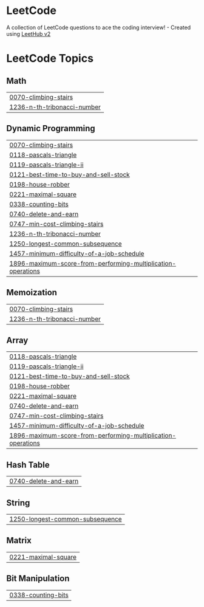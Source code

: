 # LeetCode
A collection of LeetCode questions to ace the coding interview! - Created using [LeetHub v2](https://github.com/arunbhardwaj/LeetHub-2.0)

<!---LeetCode Topics Start-->
# LeetCode Topics
## Math
|  |
| ------- |
| [0070-climbing-stairs](https://github.com/jypang0/LeetCode/tree/master/0070-climbing-stairs) |
| [1236-n-th-tribonacci-number](https://github.com/jypang0/LeetCode/tree/master/1236-n-th-tribonacci-number) |
## Dynamic Programming
|  |
| ------- |
| [0070-climbing-stairs](https://github.com/jypang0/LeetCode/tree/master/0070-climbing-stairs) |
| [0118-pascals-triangle](https://github.com/jypang0/LeetCode/tree/master/0118-pascals-triangle) |
| [0119-pascals-triangle-ii](https://github.com/jypang0/LeetCode/tree/master/0119-pascals-triangle-ii) |
| [0121-best-time-to-buy-and-sell-stock](https://github.com/jypang0/LeetCode/tree/master/0121-best-time-to-buy-and-sell-stock) |
| [0198-house-robber](https://github.com/jypang0/LeetCode/tree/master/0198-house-robber) |
| [0221-maximal-square](https://github.com/jypang0/LeetCode/tree/master/0221-maximal-square) |
| [0338-counting-bits](https://github.com/jypang0/LeetCode/tree/master/0338-counting-bits) |
| [0740-delete-and-earn](https://github.com/jypang0/LeetCode/tree/master/0740-delete-and-earn) |
| [0747-min-cost-climbing-stairs](https://github.com/jypang0/LeetCode/tree/master/0747-min-cost-climbing-stairs) |
| [1236-n-th-tribonacci-number](https://github.com/jypang0/LeetCode/tree/master/1236-n-th-tribonacci-number) |
| [1250-longest-common-subsequence](https://github.com/jypang0/LeetCode/tree/master/1250-longest-common-subsequence) |
| [1457-minimum-difficulty-of-a-job-schedule](https://github.com/jypang0/LeetCode/tree/master/1457-minimum-difficulty-of-a-job-schedule) |
| [1896-maximum-score-from-performing-multiplication-operations](https://github.com/jypang0/LeetCode/tree/master/1896-maximum-score-from-performing-multiplication-operations) |
## Memoization
|  |
| ------- |
| [0070-climbing-stairs](https://github.com/jypang0/LeetCode/tree/master/0070-climbing-stairs) |
| [1236-n-th-tribonacci-number](https://github.com/jypang0/LeetCode/tree/master/1236-n-th-tribonacci-number) |
## Array
|  |
| ------- |
| [0118-pascals-triangle](https://github.com/jypang0/LeetCode/tree/master/0118-pascals-triangle) |
| [0119-pascals-triangle-ii](https://github.com/jypang0/LeetCode/tree/master/0119-pascals-triangle-ii) |
| [0121-best-time-to-buy-and-sell-stock](https://github.com/jypang0/LeetCode/tree/master/0121-best-time-to-buy-and-sell-stock) |
| [0198-house-robber](https://github.com/jypang0/LeetCode/tree/master/0198-house-robber) |
| [0221-maximal-square](https://github.com/jypang0/LeetCode/tree/master/0221-maximal-square) |
| [0740-delete-and-earn](https://github.com/jypang0/LeetCode/tree/master/0740-delete-and-earn) |
| [0747-min-cost-climbing-stairs](https://github.com/jypang0/LeetCode/tree/master/0747-min-cost-climbing-stairs) |
| [1457-minimum-difficulty-of-a-job-schedule](https://github.com/jypang0/LeetCode/tree/master/1457-minimum-difficulty-of-a-job-schedule) |
| [1896-maximum-score-from-performing-multiplication-operations](https://github.com/jypang0/LeetCode/tree/master/1896-maximum-score-from-performing-multiplication-operations) |
## Hash Table
|  |
| ------- |
| [0740-delete-and-earn](https://github.com/jypang0/LeetCode/tree/master/0740-delete-and-earn) |
## String
|  |
| ------- |
| [1250-longest-common-subsequence](https://github.com/jypang0/LeetCode/tree/master/1250-longest-common-subsequence) |
## Matrix
|  |
| ------- |
| [0221-maximal-square](https://github.com/jypang0/LeetCode/tree/master/0221-maximal-square) |
## Bit Manipulation
|  |
| ------- |
| [0338-counting-bits](https://github.com/jypang0/LeetCode/tree/master/0338-counting-bits) |
<!---LeetCode Topics End-->